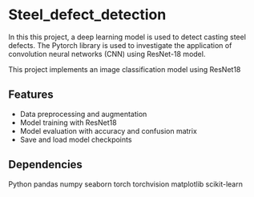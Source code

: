 # Steel_defect_detection
In this this project, a deep learning model is used to detect casting steel defects. The Pytorch library is used to investigate the application of convolution neural networks (CNN) using ResNet-18 model.

This project implements an image classification model using ResNet18
## Features
- Data preprocessing and augmentation
- Model training with ResNet18
- Model evaluation with accuracy and confusion matrix
- Save and load model checkpoints

## Dependencies
Python 
pandas
numpy
seaborn
torch
torchvision
matplotlib
scikit-learn
